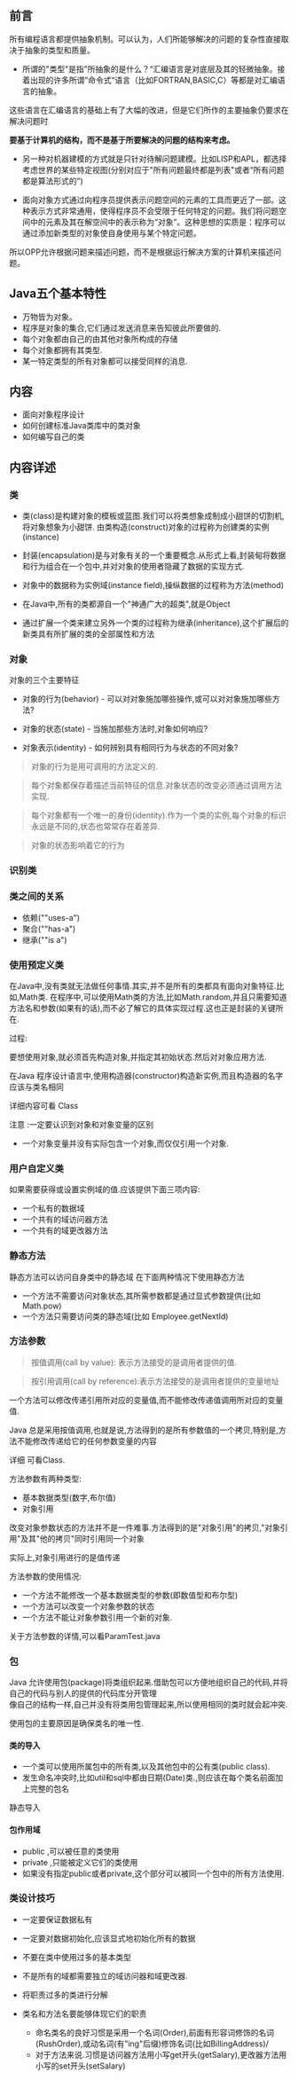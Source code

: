 ## 前言

所有编程语言都提供抽象机制。可以认为，人们所能够解决的问题的复杂性直接取决于抽象的类型和质量。

+ 所谓的"类型"是指”所抽象的是什么？“汇编语言是对底层及其的轻微抽象。接着出现的许多所谓”命令式“语言（比如FORTRAN,BASIC,C）等都是对汇编语言的抽象。

这些语言在汇编语言的基础上有了大幅的改进，但是它们所作的主要抽象仍要求在解决问题时

**要基于计算机的结构，而不是基于所要解决的问题的结构来考虑。**

+ 另一种对机器建模的方式就是只针对待解问题建模。比如LISP和APL，都选择考虑世界的某些特定视图(分别对应于"所有问题最终都是列表"或者“所有问题都是算法形式的”)

+ 面向对象方式通过向程序员提供表示问题空间的元素的工具而更近了一部。这种表示方式非常通用，使得程序员不会受限于任何特定的问题。我们将问题空间中的元素及其在解空间中的表示称为“对象”。这种思想的实质是：程序可以通过添加新类型的对象使自身使用与某个特定问题。

所以OPP允许根据问题来描述问题，而不是根据运行解决方案的计算机来描述问题。

## Java五个基本特性

+ 万物皆为对象。
+ 程序是对象的集合,它们通过发送消息来告知彼此所要做的.
+ 每个对象都由自己的由其他对象所构成的存储
+ 每个对象都拥有其类型.
+ 某一特定类型的所有对象都可以接受同样的消息.

## 内容
+ 面向对象程序设计
+ 如何创建标准Java类库中的类对象
+ 如何编写自己的类

## 内容详述

### 类

+ 类(class)是构建对象的模板或蓝图.我们可以将类想象成制成小甜饼的切割机,将对象想象为小甜饼.  由类构造(construct)对象的过程称为创建类的实例(instance)  

+ 封装(encapsulation)是与对象有关的一个重要概念.从形式上看,封装甸将数据和行为组合在一个包中,并对对象的使用者隐藏了数据的实现方式.

+ 对象中的数据称为实例域(instance field),操纵数据的过程称为方法(method) 

+ 在Java中,所有的类都源自一个"神通广大的超类",就是Object

+ 通过扩展一个类来建立另外一个类的过程称为继承(inheritance),这个扩展后的新类具有所扩展的类的全部属性和方法

### 对象

对象的三个主要特征

+ 对象的行为(behavior) - 可以对对象施加哪些操作,或可以对对象施加哪些方法?

+ 对象的状态(state) - 当施加那些方法时,对象如何响应?

+ 对象表示(identity) - 如何辨别具有相同行为与状态的不同对象?

> 对象的行为是用可调用的方法定义的.

> 每个对象都保存着描述当前特征的信息.对象状态的改变必须通过调用方法实现.

> 每个对象都有一个唯一的身份(identity).作为一个类的实例,每个对象的标识永远是不同的,状态也常常存在着差异.

> 对象的状态影响着它的行为



### 识别类

### 类之间的关系

+ 依赖(""uses-a")
+ 聚合(""has-a")
+ 继承(""is a")

### 使用预定义类

在Java中,没有类就无法做任何事情.其实,并不是所有的类都具有面向对象特征.比如,Math类.
在程序中,可以使用Math类的方法,比如Math.random,并且只需要知道方法名和参数(如果有的话),而不必了解它的具体实现过程.这也正是封装的关键所在.

过程:

要想使用对象,就必须首先构造对象,并指定其初始状态.然后对对象应用方法.

在Java 程序设计语言中,使用构造器(constructor)构造新实例,而且构造器的名字应该与类名相同

详细内容可看 Class

注意 :一定要认识到对象和对象变量的区别

+ 一个对象变量并没有实际包含一个对象,而仅仅引用一个对象.

### 用户自定义类

如果需要获得或设置实例域的值.应该提供下面三项内容:
+ 一个私有的数据域
+ 一个共有的域访问器方法
+ 一个共有的域更改器方法

### 静态方法

静态方法可以访问自身类中的静态域
在下面两种情况下使用静态方法
+ 一个方法不需要访问对象状态,其所需参数都是通过显式参数提供(比如 Math.pow)
+ 一个方法只需要访问类的静态域(比如 Employee.getNextId)

### 方法参数

> 按值调用(call by value): 表示方法接受的是调用者提供的值.  

> 按引用调用(call by reference):表示方法接受的是调用者提供的变量地址
 
一个方法可以修改传递引用所对应的变量值,而不能修改传递值调用所对应的变量值.

  
Java 总是采用按值调用,也就是说,方法得到的是所有参数值的一个拷贝,特别是,方法不能修改传递给它的任何参数变量的内容

详细 可看Class.

方法参数有两种类型:
+ 基本数据类型(数字,布尔值)
+ 对象引用

改变对象参数状态的方法并不是一件难事.方法得到的是"对象引用"的拷贝,"对象引用"及其"他的拷贝"同时引用同一个对象

实际上,对象引用进行的是值传递

方法参数的使用情况:

+ 一个方法不能修改一个基本数据类型的参数(即数值型和布尔型)
+ 一个方法可以改变一个对象参数的状态
+ 一个方法不能让对象参数引用一个新的对象.

关于方法参数的详情,可以看ParamTest.java

### 包

Java 允许使用包(package)将类组织起来.借助包可以方便地组织自己的代码,并将自己的代码与别人的提供的代码库分开管理  
像自己的结构一样,自己并没有将类用包管理起来,所以使用相同的类时就会起冲突.

使用包的主要原因是确保类名的唯一性.

#### 类的导入

+ 一个类可以使用所属包中的所有类,以及其他包中的公有类(public class).
+ 发生命名冲突时,比如util和sql中都由日期(Date)类.,则应该在每个类名前面加上完整的包名

静态导入   

#### 包作用域

+ public ,可以被任意的类使用
+ private ,只能被定义它们的类使用
+ 如果没有指定public或者private,这个部分可以被同一个包中的所有方法使用.

### 类设计技巧

+ 一定要保证数据私有

+ 一定要对数据初始化,应该显式地初始化所有的数据

+ 不要在类中使用过多的基本类型

+ 不是所有的域都需要独立的域访问器和域更改器.

+ 将职责过多的类进行分解

+ 类名和方法名要能够体现它们的职责
  + 命名类名的良好习惯是采用一个名词(Order),前面有形容词修饰的名词(RushOrder),或动名词(有"ing"后缀)修饰名词(比如BillingAddress)/
  + 对于方法来说.习惯是访问器方法用小写get开头(getSalary),更改器方法用小写的set开头(setSalary)
  
 